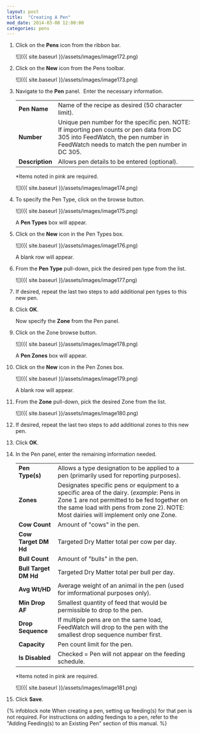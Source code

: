 ```yaml
---
layout: post
title:  "Creating A Pen"
mod_date: 2014-03-08 12:00:00
categories: pens
---
```


1.  Click on the **Pens** icon from the ribbon bar.

    ![]({{ site.baseurl }}/assets/images/image172.png)

2.  Click on the **New** icon from the Pens toolbar.

    ![]({{ site.baseurl }}/assets/images/image173.png)

3.  Navigate to the **Pen** panel.  Enter the necessary information.

    |   |   |
    |---|---|
    | **Pen Name** | Name of the recipe as desired (50 character limit). |
    | **Number** | Unique pen number for the specific pen. NOTE: If importing pen counts or pen data from DC 305 into FeedWatch, the pen number in FeedWatch needs to match the pen number in DC 305. |
    | **Description** | Allows pen details to be entered (optional). |


    *Items noted in pink are required.

    ![]({{ site.baseurl }}/assets/images/image174.png)

4.  To specify the Pen Type, click on the browse button.

    ![]({{ site.baseurl }}/assets/images/image175.png)

    A **Pen Types** box will appear.

5.  Click on the **New** icon in the Pen Types box.

    ![]({{ site.baseurl }}/assets/images/image176.png)

    A blank row will appear.

6.  From the **Pen Type** pull-down, pick the desired pen type from the list.

    ![]({{ site.baseurl }}/assets/images/image177.png)


7.  If desired, repeat the last two steps to add additional pen types to this new pen.

8.  Click **OK**.

    Now specify the **Zone** from the Pen panel.

9.  Click on the Zone browse button.

    ![]({{ site.baseurl }}/assets/images/image178.png)

    A **Pen Zones** box will appear.

1.  Click on the **New** icon in the Pen Zones box.

    ![]({{ site.baseurl }}/assets/images/image179.png)

    A blank row will appear.

1.  From the **Zone** pull-down, pick the desired Zone from the list.

    ![]({{ site.baseurl }}/assets/images/image180.png)

1.  If desired, repeat the last two steps to add additional zones to this new pen.

1.  Click **OK**.

1.  In the Pen panel, enter the remaining information needed.

    |   |   |
    |---|---|
    | **Pen Type(s)** | Allows a type designation to be applied to a pen (primarily used for reporting purposes). |
    | **Zones** | Designates specific pens or equipment to a specific area of the dairy. (*example*: Pens in Zone 1 are not permitted to be fed together on the same load with pens from zone 2). NOTE: Most dairies will implement only one Zone. |
    | **Cow Count** | Amount of "cows" in the pen. |
    | **Cow Target DM Hd** | Targeted Dry Matter total per cow per day. |
    | **Bull Count** | Amount of "bulls" in the pen. |
    | **Bull Target DM Hd** | Targeted Dry Matter total per bull per day. |
    | **Avg Wt/HD** | Average weight of an animal in the pen (used for imformational purposes only). |
    | **Min Drop AF** | Smallest quantity of feed that would be permissible to drop to the pen. |
    | **Drop Sequence** | If multiple pens are on the same load, FeedWatch will drop to the pen with the smallest drop sequence number first. |
    | **Capacity** | Pen count limit for the pen. |
    | **Is Disabled** |  Checked = Pen will not appear on the feeding schedule. |

    *Items noted in pink are required.

    ![]({{ site.baseurl }}/assets/images/image181.png)

1.  Click **Save**.

{% infoblock note When creating a pen, setting up feeding(s) for that pen is not required. For instructions on adding feedings to a pen, refer to the "Adding Feeding(s) to an Existing Pen" section of this manual. %}
